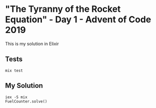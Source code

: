 # "The Tyranny of the Rocket Equation" - Day 1 - Advent of Code 2019

This is my solution in Elixir

## Tests

```
mix test
```

## My Solution

```
iex -S mix
FuelCounter.solve()
```